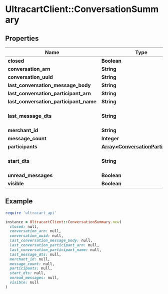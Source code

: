 # UltracartClient::ConversationSummary

## Properties

| Name | Type | Description | Notes |
| ---- | ---- | ----------- | ----- |
| **closed** | **Boolean** |  | [optional] |
| **conversation_arn** | **String** |  | [optional] |
| **conversation_uuid** | **String** |  | [optional] |
| **last_conversation_message_body** | **String** |  | [optional] |
| **last_conversation_participant_arn** | **String** |  | [optional] |
| **last_conversation_participant_name** | **String** |  | [optional] |
| **last_message_dts** | **String** | Last message date/time | [optional] |
| **merchant_id** | **String** |  | [optional] |
| **message_count** | **Integer** |  | [optional] |
| **participants** | [**Array&lt;ConversationParticipant&gt;**](ConversationParticipant.md) |  | [optional] |
| **start_dts** | **String** | Start of the conversation date/time | [optional] |
| **unread_messages** | **Boolean** |  | [optional] |
| **visible** | **Boolean** |  | [optional] |

## Example

```ruby
require 'ultracart_api'

instance = UltracartClient::ConversationSummary.new(
  closed: null,
  conversation_arn: null,
  conversation_uuid: null,
  last_conversation_message_body: null,
  last_conversation_participant_arn: null,
  last_conversation_participant_name: null,
  last_message_dts: null,
  merchant_id: null,
  message_count: null,
  participants: null,
  start_dts: null,
  unread_messages: null,
  visible: null
)
```

